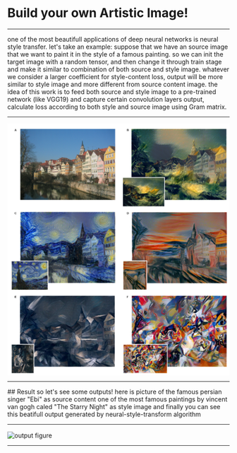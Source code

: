 # Build your own Artistic Image!
<hr>
one of the most beautifull applications of deep neural networks is neural style transfer. let's take an example:
suppose that we have an source image that we want to paint it in the style of a famous painting. so we can init the target image with a random tensor, and then change it through train stage and make it similar to combination of both source and style image. whatever we consider a larger coefficient for style-content loss, output will be more similar to style image and more different from source content image. the idea of this work is to feed both source and style image to a pre-trained network (like VGG19) and capture certain convolution layers output, calculate loss according to both style and source image using Gram matrix.
<hr>

<p><img align="center" src="https://github.com/pr1266/Neural-Style-Transfer-PyTorch/blob/master/src/1.png" alt="paper figure" /></p>

<hr>
## Result
so let's see some outputs!
here is picture of the famous persian singer "Ebi" as source content one of the most famous paintings by vincent van gogh caled "The Starry Night" as style image and finally you can see this beatifull output generated by neural-style-transform algorithm
<hr>

<p><img align="center" src="https://github.com/pr1266/Neural-Style-Transfer-PyTorch/blob/master/output/Untitled%20design.png" alt="output figure" /></p>

<hr>